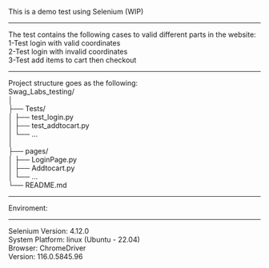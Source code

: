 This is a demo test using Selenium (WIP)  
__________________________________
The test contains the following cases to valid different parts in the website:  
1-Test login with valid coordinates  
2-Test login with invalid coordinates  
3-Test add items to cart then checkout  
_________________________________________
Project structure goes as the following:  
Swag_Labs_testing/  
│  
├── Tests/  
│   ├── test_login.py         
│   ├── test_addtocart.py  
│   └── ...  
│  
├── pages/  
│   ├── LoginPage.py  
│   ├── Addtocart.py  
│   └── ...  
└── README.md  
___________________________________________
Enviroment:
________________
Selenium Version: 4.12.0  
System Platform: linux (Ubuntu - 22.04)  
Browser: ChromeDriver  
Version: 116.0.5845.96 
